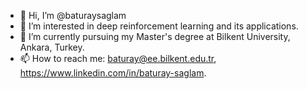 - 👋 Hi, I’m @baturaysaglam
- 👀 I’m interested in deep reinforcement learning and its applications. 
- 🌱 I’m currently pursuing my Master's degree at Bilkent University, Ankara, Turkey. 
- 📫 How to reach me: baturay@ee.bilkent.edu.tr, https://www.linkedin.com/in/baturay-saglam.

<!---
baturaysaglam/baturaysaglam is a ✨ special ✨ repository because its `README.md` (this file) appears on your GitHub profile.
You can click the Preview link to take a look at your changes.
--->
